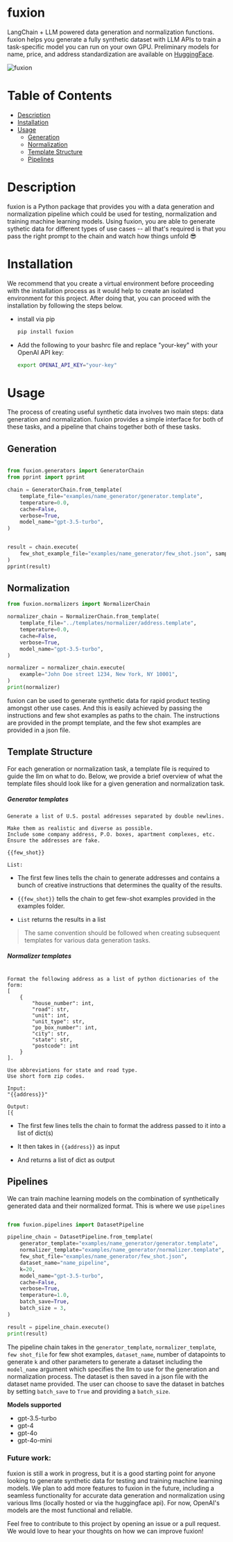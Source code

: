 # fuxion
LangChain + LLM powered data generation and normalization functions. 
fuxion helps you generate a fully synthetic dataset with LLM APIs to train a task-specific model you can run on your own GPU.
Preliminary models for name, price, and address standardization are available on [HuggingFace](https://huggingface.co/PragmaticMachineLearning).

![fuxion](/assets/fuxion.png)
# Table of Contents
* [Description](#description)
* [Installation](#installation)
* [Usage](#usage)
  * [Generation](#generation)
  * [Normalization](#normalization)
  * [Template Structure](#template-structure)
  * [Pipelines](#pipelines)

# Description
fuxion is a Python package that provides you with a data generation and normalization pipeline which could be used for testing, normalization and training machine learning models. Using fuxion, you are able to generate sythetic data for different types of use cases -- all that's required is that you pass the right prompt to the chain and watch how things unfold :sunglasses:

# Installation

We recommend that you create a virtual environment before proceeding with the installation process as it would help to create an isolated environment for this project. After doing that, you can proceed with the installation by following the steps below.

- install via pip

  ```bash
  pip install fuxion
  ```
- Add the following to your bashrc file and replace "your-key" with your OpenAI API key: 
  
  ```bash
  export OPENAI_API_KEY="your-key"
  ```   
# Usage

The process of creating useful synthetic data involves two main steps: data generation and normalization. fuxion provides a simple interface for both of these tasks, and a pipeline that chains together both of these tasks. 

## Generation
```python

from fuxion.generators import GeneratorChain
from pprint import pprint

chain = GeneratorChain.from_template(
    template_file="examples/name_generator/generator.template",
    temperature=0.0,
    cache=False,
    verbose=True,
    model_name="gpt-3.5-turbo",
)


result = chain.execute(
    few_shot_example_file="examples/name_generator/few_shot.json", sample_size=3
)
pprint(result)
```

## Normalization

```python
from fuxion.normalizers import NormalizerChain

normalizer_chain = NormalizerChain.from_template(
    template_file="../templates/normalizer/address.template",
    temperature=0.0,
    cache=False,
    verbose=True,
    model_name="gpt-3.5-turbo",
)

normalizer = normalizer_chain.execute(
    example="John Doe street 1234, New York, NY 10001",
)
print(normalizer)

```

fuxion can be used to generate synthetic data for rapid product testing amongst other use cases. And this is easily achieved by passing the instructions and few shot examples as paths to the chain. The instructions are provided in the prompt template, and the few shot examples are provided in a json file. 



## Template Structure

For each generation or normalization task, a template file is required to guide the llm on what to do. Below, we provide a brief overview of what the template files should look like for a given generation and normalization task.


##### Generator templates
```
Generate a list of U.S. postal addresses separated by double newlines.  

Make them as realistic and diverse as possible.
Include some company address, P.O. boxes, apartment complexes, etc.
Ensure the addresses are fake.

{{few_shot}}

List:
```

* The first few lines tells the chain to generate addresses and contains a bunch of creative instructions that determines the quality of the results.

* `{{few_shot}}` tells the chain to get few-shot examples provided in the examples folder.

* `List` returns the results in a list 

> The same convention should be followed when creating subsequent templates for various data generation tasks.


##### Normalizer templates

``` 

Format the following address as a list of python dictionaries of the form:
[
    { 
        "house_number": int, 
        "road": str, 
        "unit": int, 
        "unit_type": str, 
        "po_box_number": int, 
        "city": str, 
        "state": str, 
        "postcode": int 
    }
]. 

Use abbreviations for state and road type.
Use short form zip codes.

Input:
"{{address}}"

Output:
[{
```

* The first few lines tells the chain to format the address passed to it into a list of dict(s)

* It then takes in `{{address}}` as input
* And returns a list of dict as output



## Pipelines
We can train machine learning models on the combination of synthetically generated data and their normalized format. This is where we use `pipelines` 

```python

from fuxion.pipelines import DatasetPipeline

pipeline_chain = DatasetPipeline.from_template(
    generator_template="examples/name_generator/generator.template",
    normalizer_template="examples/name_generator/normalizer.template",
    few_shot_file="examples/name_generator/few_shot.json",
    dataset_name="name_pipeline",
    k=20,
    model_name="gpt-3.5-turbo",
    cache=False,
    verbose=True,
    temperature=1.0,
    batch_save=True,
    batch_size = 3,
)

result = pipeline_chain.execute()
print(result)
```

The pipeline chain takes in the `generator_template`, `normalizer_template`, `few shot_file` for few shot examples, `dataset_name`, number of datapoints to generate `k` and other parameters to generate a dataset including the `model_name` argument which specifies the llm to use for the generation and normalization process. The dataset is then saved in a json file with the dataset name provided. The user can choose to save the dataset in batches by setting `batch_save` to `True` and providing a `batch_size`.


<b> Models supported </b>

* gpt-3.5-turbo 
* gpt-4
* gpt-4o
* gpt-4o-mini


### Future work: 

fuxion is still a work in progress, but it is a good starting point for anyone looking to generate synthetic data for testing and training machine learning models. We plan to add more features to fuxion in the future, including a seamless functionality for accurate data generation and normalization using various llms (locally hosted or via the huggingface api). For now, OpenAI's models are the most functional and reliable. 

Feel free to contribute to this project by opening an issue or a pull request. We would love to hear your thoughts on how we can improve fuxion!
